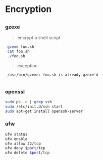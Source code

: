 # Encryption

  ## 
   ### gzexe
   > encrypt a shell script
   ```bash
    gzexe foo.sh
    cat foo.sh 
    ./foo.sh
   ```
   >exception
   ```
    /usr/bin/gzexe: foo.sh is already gzexe'd
    
   ```

   ### openssl
   > 
   ```bash
   sudo ps -e | grep ssh
   sudo /etc/init.d/ssh start
   sudo apt-get install openssh-server
   ```

   ### ufw
   >
   ```bash
  ufw status
  ufw enable
  ufw allow 22/tcp
  ufw deny $port/tcp
  ufw delete $port/tcp
   ```

